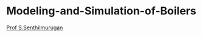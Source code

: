 # Modeling-and-Simulation-of-Boilers
[Prof S.Senthilmurugan](http://www.iitg.ac.in/chemeng/faculty_profile.php?name=ss)
